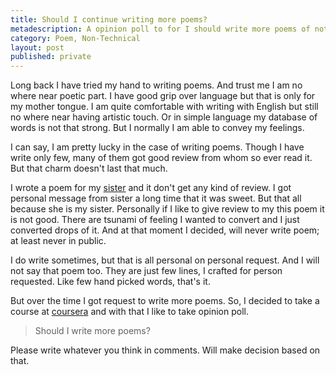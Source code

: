 ```yaml
---
title: Should I continue writing more poems?
metadescription: A opinion poll to for I should write more poems of not
category: Poem, Non-Technical
layout: post
published: private
---
```


Long back I have tried my hand to writing poems. And trust me I am no where near poetic part. I have good grip over language but that is only for my mother tongue. I am quite comfortable with writing with English but still no where near having artistic touch. Or in simple language my database of words is not that strong. But I normally I am able to convey my feelings. 

I can say, I am pretty lucky in the case of writing poems. Though I have write only few, many of them got good review from whom so ever read it. But that charm doesn't last that much. 

I wrote a poem for my [sister](/2012/04/i-miss-you-sister/) and it don't get any kind of review. I got personal message from sister a long time that it was sweet. But that all because she is my sister. Personally if I like to give review to my this poem it is not good. There are tsunami of feeling I wanted to convert and I just converted drops of it. And at that moment I decided, will never write poem; at least never in public. 

I do write sometimes, but that is all personal on personal request. And I will not say that poem too. They are just few lines, I crafted for person requested. Like few hand picked words, that's it. 

But over the time I got request to write more poems. So, I decided to take a course at [coursera](https://class.coursera.org/songwriting-004) and with that I like to take opinion poll. 

> Should I write more poems?

Please write whatever you think in comments. Will make decision based on that. 

